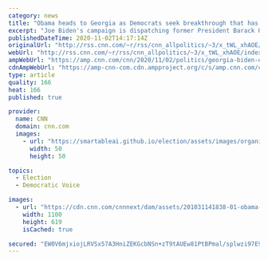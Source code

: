 ```yaml
---
category: news
title: "Obama heads to Georgia as Democrats seek breakthrough that has eluded them in Trump era "
excerpt: "Joe Biden's campaign is dispatching former President Barack Obama to Atlanta on Monday in a bid to finish Democrats' four-year project of turning Georgia blue.\n    \n"
publishedDateTime: 2020-11-02T14:17:14Z
originalUrl: "http://rss.cnn.com/~r/rss/cnn_allpolitics/~3/x_tWL_xhAOE/index.html"
webUrl: "http://rss.cnn.com/~r/rss/cnn_allpolitics/~3/x_tWL_xhAOE/index.html"
ampWebUrl: "https://amp.cnn.com/cnn/2020/11/02/politics/georgia-biden-obama/index.html"
cdnAmpWebUrl: "https://amp-cnn-com.cdn.ampproject.org/c/s/amp.cnn.com/cnn/2020/11/02/politics/georgia-biden-obama/index.html"
type: article
quality: 166
heat: 166
published: true

provider:
  name: CNN
  domain: cnn.com
  images:
    - url: "https://smartableai.github.io/election/assets/images/organizations/cnn.com-50x50.jpg"
      width: 50
      height: 50

topics:
  - Election
  - Democratic Voice

images:
  - url: "https://cdn.cnn.com/cnnnext/dam/assets/201031141838-01-obama-flint-michigan-1031-super-tease.jpg"
    width: 1100
    height: 619
    isCached: true

secured: "EW0V6mjxiojLRVSx57A3HniZEKGcbNSn+zT9tAUEw81PtBPmal/splwzi97E92x0OT81M3sjKxsU5YblYtdPxFjTMKmpycpNCDuUTzUNUX4jb6VEkiiXQMtYubfXKryDe/v2ecMvUzJc4TzD1Fvuk9mSIBBGwgtJTiVobpz7aCQdFE2aRF9aCnvHr7dAektqc4venztF80WH3Jsft+261iEABNdJuG4+iiNsFFb08RfvSeNJpOmNVfickgBTqbx3ZQ4//Qe2+ISvk9EY77767hfmxCydN+6yoWKjA2XAX5RObBNSDeCg4b2YduOvZV7LUmrL2d3PqfIW3ClAzvULmSlxLH15ucud6LNlJpck1to=;YVMUeLhs1aioQ8FN0Vsjlg=="
---
```


